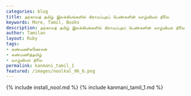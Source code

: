 ```yaml
---  
categories: blog  
title: தற்காலத் தமிழ் இலக்கியங்களில் கிராமப்புறப் பெண்களின் வாழ்வியல் நிலை
keywords: More, Tamil, Books  
description: தற்காலத் தமிழ் இலக்கியங்களில் கிராமப்புறப் பெண்களின் வாழ்வியல் நிலை
author: Tamilan  
layout: Ruby  
tags:     
- கண்மணிகணேசன்
- கண்மணித்தமிழ்
- வாழ்வியல் நிலை
permalink: kanmani_tamil_1  
featured: /images/noolkal_96_6.png  
---  
```

{% include install_nool.md %} 
{% include kanmani_tamil_1.md %} 
